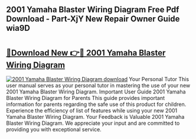 ## 2001 Yamaha Blaster Wiring Diagram Free Pdf Download - Part-XjY New Repair Owner Guide wia9D

# <h2><a href="http://dfs4u3i.blite.top/?on=2001+Yamaha+Blaster+Wiring+Diagram">🔗Download New 👉🔴 2001 Yamaha Blaster Wiring Diagram</a></h2>

[![2001 Yamaha Blaster Wiring Diagram download](https://i.imgur.com/lujVjoI.png)](http://dfs4u3i.blite.top/?on=2001+Yamaha+Blaster+Wiring+Diagram)
Your Personal Tutor This user manual serves as your personal tutor in mastering the use of your new 2001 Yamaha Blaster Wiring Diagram. Important User Guide 2001 Yamaha Blaster Wiring Diagram for Parents This guide provides important information for parents regarding the safe use of this product for children. Experience the efficiency of list of features while using your new 2001 Yamaha Blaster Wiring Diagram. Your Feedback is Valuable 2001 Yamaha Blaster Wiring Diagram. We appreciate your input and are committed to providing you with exceptional service.
